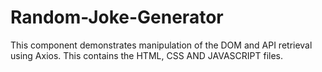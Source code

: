 # Random-Joke-Generator
This component demonstrates manipulation of the DOM and API retrieval using Axios. This contains the HTML, CSS AND JAVASCRIPT files.
